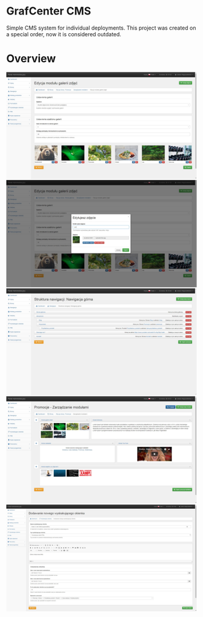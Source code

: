 # GrafCenter CMS

Simple CMS system for individual deployments.
This project was created on a special order, now it is considered outdated.

# Overview

![](/docs/0.jpg)
![](/docs/1.jpg)
![](/docs/2.jpg)
![](/docs/3.jpg)
![](/docs/4.jpg)